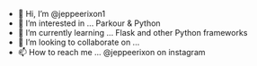 - 👋 Hi, I’m @jeppeerixon1
- 👀 I’m interested in ... Parkour & Python
- 🌱 I’m currently learning ... Flask and other Python frameworks
- 💞️ I’m looking to collaborate on ... 
- 📫 How to reach me ... @jeppeerixon on instagram

<!---
jeppeparkour/jeppeparkour is a ✨ special ✨ repository because its `README.md` (this file) appears on your GitHub profile.
You can click the Preview link to take a look at your changes.
--->
